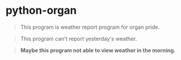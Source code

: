 # python-organ
>This program is weather report program for organ pride.

>This program can't report yesterday's weather.

>**Maybe this program not able to view weather in the morning.**
